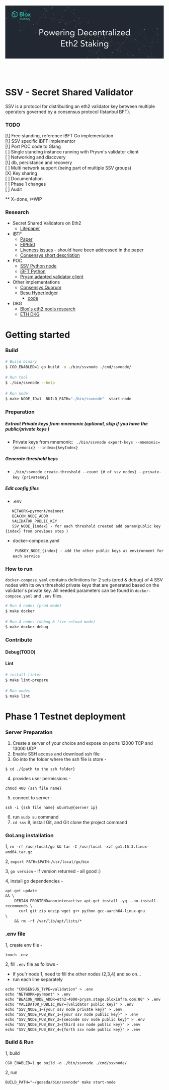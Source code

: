 [<img src="./internals/img/bloxstaking_header_image.png" >](https://www.bloxstaking.com/)

<br>
<br>

# SSV - Secret Shared Validator

SSV is a protocol for distribuiting an eth2 validator key between multiple operators governed by a consensus protocol (Istanbul BFT).

### TODO
[\\] Free standing, reference iBFT Go implementation\
[\\] SSV specific iBFT implementor\
[\\] Port POC code to Glang\
[ ] Single standing instance running with Prysm's validator client\
[ ] Networking and discovery\
[\\] db, persistance and recovery\
[ ] Multi network support (being part of multiple SSV groups)\
[X] Key sharing\
[ ] Documentation\
[ ] Phase 1 changes\
[ ] Audit

** X=done, \\=WIP


### Research
- Secret Shared Validators on Eth2
    - [Litepaper](https://medium.com/coinmonks/eth2-secret-shared-validators-85824df8cbc0)
- iBTF
    - [Paper](https://arxiv.org/pdf/2002.03613.pdf)
    - [EIP650](https://github.com/ethereum/EIPs/issues/650)
    - [Liveness issues](https://github.com/ConsenSys/quorum/issues/305) - should have been addressed in the paper
    - [Consensys short description](https://docs.goquorum.consensys.net/en/stable/Concepts/Consensus/IBFT/)
- POC
    - [SSV Python node](https://github.com/dankrad/python-ssv)
    - [iBFT Python](https://github.com/dankrad/python-ibft)
    - [Prysm adapted validator client](https://github.com/alonmuroch/prysm/tree/ssv)
- Other implementations
    - [Consensys Quorum](https://github.com/ConsenSys/quorum)   
    - [Besu Hyperledger](https://besu.hyperledger.org/en/stable/HowTo/Configure/Consensus-Protocols/IBFT/)
        - [code]( https://github.com/hyperledger/besu/tree/master/consensus/ibft)
- DKG
    - [Blox's eth2 pools research](https://github.com/bloxapp/eth2-staking-pools-research)
    - [ETH DKG](https://github.com/PhilippSchindler/ethdkg)


# Getting started
### Build
```bash
# Build binary
$ CGO_ENABLED=1 go build -o ./bin/ssvnode ./cmd/ssvnode/

# Run tool
$ ./bin/ssvnode --help

# Run node
$ make NODE_ID=1  BUILD_PATH="./bin/ssvnode"  start-node

```
    
### Preparation
##### Extract Private keys from mnemonic (optional, skip if you have the public/private keys ) 
- Private keys from mnemonic: ` ./bin/ssvnode export-keys --mnemonic={mnemonic} --index={keyIndex}`

##### Generate threshold keys
- `./bin/ssvnode create-threshold --count {# of ssv nodes} --private-key {privateKey}`
   
##### Edit config files
- .env
```
   NETWORK=pyrmont/mainnet
   BEACON_NODE_ADDR
   VALIDATOR_PUBLIC_KEY
   SSV_NODE_{index} - for each threshold created add param(public key {index} from previous step )
```
- docker-compose.yaml

  ` PUBKEY_NODE_{index} - add the other public keys as environment for each service`    

### How to run

`docker-compose.yaml` contains definitions for 2 sets (prod & debug) of 4 SSV nodes with its own threshold private keys that are generated based on the 
validator's private key. All needed parameters can be found in `docker-compose.yaml` and `.env` files.


```bash 
# Run 4 nodes (prod mode)
$ make docker

# Run 4 nodes (debug & live reload mode) 
$ make docker-debug
```    

### Contribute
#### Debug(TODO)
#### Lint
```bash 
# install linter
$ make lint-prepare

# Run nodes
$ make lint
```

# Phase 1 Testnet deployment

### Server Preparation
1. Create a server of your choice and expose on ports 12000 TCP and 13000 UDP
2. Enable SSH access and download ssh file
3. Go into the folder where the ssh file is store - 
```
$ cd ./{path to the ssh folder}
```
4. provides user permissions -
```
chmod 400 {ssh file name}
```
5. connect to server -
```
ssh -i {ssh file name} ubuntu@{server ip}
```
6. run ```sudo su``` command 
7. ```cd ssv```
8, install Git, and Git clone the project command
 
### GoLang installation
1, `rm -rf /usr/local/go && tar -C /usr/local -xzf go1.16.3.linux-amd64.tar.gz`

2, `export PATH=$PATH:/usr/local/go/bin`

3, `go version` - if version returned - all good :)

4, install go dependencies - 
```
apt-get update                                                        && \
    DEBIAN_FRONTEND=noninteractive apt-get install -yq --no-install-recommends \
      curl git zip unzip wget g++ python gcc-aarch64-linux-gnu                 \
    && rm -rf /var/lib/apt/lists/*
```

### .env file
1, create env file - 
```
touch .env
```

2, fill `.env` file as follows -
* If you'r node 1, need to fill the other nodes (2,3,4) and so on... 
* run each line separately
``` 
echo "CONSENSUS_TYPE=validation" > .env
echo "NETWORK=pyrmont" > .env
echo "BEACON_NODE_ADDR=eth2-4000-prysm.stage.bloxinfra.com:80" > .env
echo "VALIDATOR_PUBLIC_KEY={validator public key}" > .env
echo "SSV_NODE_1={your ssv node private key}" > .env
echo "SSV_NODE_PUB_KEY_1={your ssv node public key}" > .env
echo "SSV_NODE_PUB_KEY_2={seconde ssv node public key}" > .env
echo "SSV_NODE_PUB_KEY_3={third ssv node public key}" > .env
echo "SSV_NODE_PUB_KEY_4={forth ssv node public key}" > .env
```

### Build & Run
1, build  
```
CGO_ENABLED=1 go build -o ./bin/ssvnode ./cmd/ssvnode/
```  
2, run 
```
BUILD_PATH="~/goasda/bin/ssvnode" make start-node
```